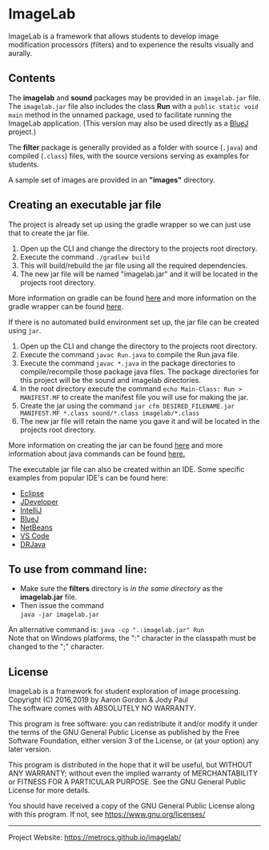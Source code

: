 # ImageLab

ImageLab is a framework that allows students to develop
image modification processors (filters) and to experience
the results visually and aurally.

## Contents
The __imagelab__ and __sound__ packages may be provided in an `imagelab.jar` file.
The `imagelab.jar` file also includes the class __Run__ with a `public static void main` method in the unnamed package, used to facilitate running the ImageLab application.
(This version may also be used directly as a [BlueJ](http://bluej.org) project.)

The __filter__ package is generally provided as a folder with source (`.java`) and compiled (`.class`) files, with the source versions serving as examples for students.

A sample set of images are provided in an __"images"__ directory.

## Creating an executable jar file
The project is already set up using the gradle wrapper so we can just use that to create the jar file.
1. Open up the CLI and change the directory to the projects root directory.
2. Execute the command `./gradlew build`
3. This will build/rebuild the jar file using all the required dependencies.
4. The new jar file will be named "imagelab.jar" and it will be located in the projects root directory.

More information on gradle can be found [here](https://docs.gradle.org/current/userguide/userguide.html) and more information on the gradle wrapper can be found [here](https://docs.gradle.org/current/userguide/gradle_wrapper.html).

If there is no automated build environment set up, the jar file can be created using `jar`.
1. Open up the CLI and change the directory to the projects root directory.
2. Execute the command `javac Run.java` to compile the Run.java file.
3. Execute the command `javac *.java` in the package directories to compile/recompile those package java files. The package directories for this project will be the sound and imagelab directories.
4. In the root directory execute the command `echo Main-Class: Run > MANIFEST.MF` to create the manifest file you will use for making the jar.
5. Create the jar using the command `jar cfm DESIRED_FILENAME.jar MANIFEST.MF *.class sound/*.class imagelab/*.class`
6. The new jar file will retain the name you gave it and will be located in the projects root directory.

More information on creating the jar can be found [here](https://docs.oracle.com/javase/tutorial/deployment/jar/build.html) and more information about java commands can be found [here.](https://docs.oracle.com/en/java/javase/15/docs/specs/man/index.html)

The executable jar file can also be created within an IDE. Some specific examples from popular IDE's can be found here:
- [Eclipse](https://support.smartbear.com/alertsite/docs/monitors/web/selenium/export-eclipse-java-project-as-runnable-jar.html)
- [JDeveloper](https://www.albinsblog.com/2014/12/building-executable-jar-file-with.html)
- [IntelliJ](https://www.jetbrains.com/help/idea/compiling-applications.html#package_into_jar)
- [BlueJ](https://bluej.org/tutorial/tutorial-v4.pdf)
- [NetBeans](https://netbeans.org/kb/articles/javase-deploy.html)
- [VS Code](https://code.visualstudio.com/docs/java/java-project)
- [DRJava](http://drjava.org/index.php?page=docs/user/ch04.html)

## To use from command line:  
* Make sure the __filters__ directory is _in the same directory_ as the __imagelab.jar__ file.
* Then issue the command  
`java -jar imagelab.jar`  
  
An alternative command is:
`java -cp ".:imagelab.jar" Run`  
Note that on Windows platforms, the ":" character in the classpath must be changed to the ";" character.

## License

ImageLab is a framework for student exploration of image processing.  
Copyright (C) 2016,2019 by Aaron Gordon & Jody Paul  
The software comes with ABSOLUTELY NO WARRANTY.
 
This program is free software: you can redistribute it and/or modify
it under the terms of the GNU General Public License as published by
the Free Software Foundation, either version 3 of the License, or
(at your option) any later version.

This program is distributed in the hope that it will be useful,
but WITHOUT ANY WARRANTY; without even the implied warranty of
MERCHANTABILITY or FITNESS FOR A PARTICULAR PURPOSE.  See the
GNU General Public License for more details.

You should have received a copy of the GNU General Public License
along with this program.  If not, see https://www.gnu.org/licenses/

___

Project Website: https://metrocs.github.io/imagelab/
